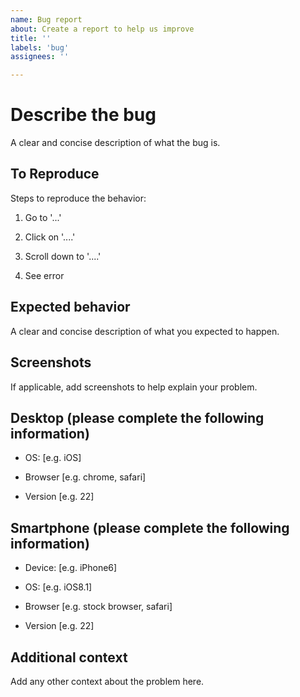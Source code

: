 ```yaml
---
name: Bug report
about: Create a report to help us improve
title: ''
labels: 'bug'
assignees: ''

---
```

<!--
 #
 # Copyright (C) 2004-2023 The Cacti Group
 #
-->

# Describe the bug

A clear and concise description of what the bug is.

## To Reproduce

Steps to reproduce the behavior:

1. Go to '...'

2. Click on '....'

3. Scroll down to '....'

4. See error

## Expected behavior

A clear and concise description of what you expected to happen.

## Screenshots

If applicable, add screenshots to help explain your problem.

## Desktop (please complete the following information)

- OS: [e.g. iOS]

- Browser [e.g. chrome, safari]

- Version [e.g. 22]

## Smartphone (please complete the following information)

- Device: [e.g. iPhone6]

- OS: [e.g. iOS8.1]

- Browser [e.g. stock browser, safari]

- Version [e.g. 22]

## Additional context

Add any other context about the problem here.
